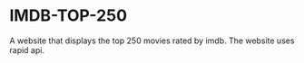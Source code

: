 # IMDB-TOP-250
A website that displays the top 250 movies rated by imdb. The website uses rapid api.
